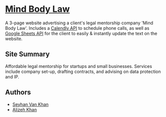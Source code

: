 # [Mind Body Law](https://www.mindbodylaw.co.uk)

A 3-page website advertising a client's legal mentorship company 'Mind Body Law'. Includes a [Calendly API](https://calendly.stoplight.io/docs/gh/calendly/api-docs) to schedule phone calls, as well as [Google Sheets API](https://developers.google.com/sheets/api) for the client to easily & instantly update the text on the website.

## Site Summary
Affordable legal mentorship for startups and small businesses. Services include company set-up, drafting contracts, and advising on data protection and IP.


## Authors

* [Seyhan Van Khan](https://github.com/seyhanvankhan)
* [Alizeh Khan](https://github.com/alizehkhan)
